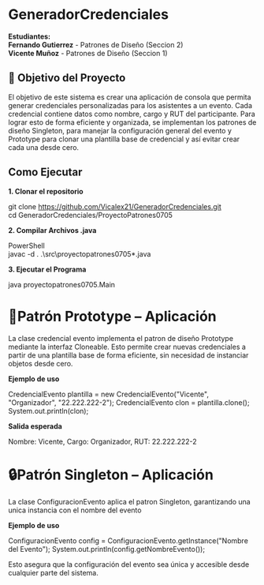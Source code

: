 # GeneradorCredenciales

**Estudiantes:**  
**Fernando Gutierrez** - Patrones de Diseño (Seccion 2)  
**Vicente Muñoz** - Patrones de Diseño (Seccion 1)

            

## 🎯 Objetivo del Proyecto

El objetivo de este sistema es crear una aplicación de consola que permita generar credenciales personalizadas para los asistentes a un evento.
Cada credencial contiene datos como nombre, cargo y RUT del participante. 
Para lograr esto de forma eficiente y organizada, se implementan los patrones de diseño Singleton, para manejar la configuración general del evento y Prototype para clonar una plantilla base de credencial y así evitar crear cada una desde cero.


## Como Ejecutar  
**1. Clonar el repositorio**  


git clone https://github.com/Vicalex21/GeneradorCredenciales.git  
cd GeneradorCredenciales/ProyectoPatrones0705  


**2. Compilar Archivos .java**   


PowerShell    
javac -d . .\src\proyectopatrones0705\*.java


**3. Ejecutar el Programa**  

java proyectopatrones0705.Main

# 🧬Patrón Prototype – Aplicación

La clase credencial evento implementa el patron de diseño Prototype mediante la interfaz Cloneable. Esto permite crear nuevas credenciales a partir de una plantilla base de forma eficiente, sin necesidad de instanciar objetos desde cero.  

**Ejemplo de uso**  


CredencialEvento plantilla = new CredencialEvento("Vicente", "Organizador", "22.222.222-2");
CredencialEvento clon = plantilla.clone();
System.out.println(clon);

**Salida esperada**  

Nombre: Vicente, Cargo: Organizador, RUT: 22.222.222-2

# 🔒Patrón Singleton – Aplicación  

La clase ConfiguracionEvento aplica el patron Singleton, garantizando una unica instancia con el nombre del evento

**Ejemplo de uso**  

ConfiguracionEvento config = ConfiguracionEvento.getInstance("Nombre del Evento");
System.out.println(config.getNombreEvento());

Esto asegura que la configuración del evento sea única y accesible desde cualquier parte del sistema.
